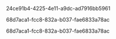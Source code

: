 24ce91b4-4225-4e11-a9dc-ad7916bb5961

68d7aca1-fcc8-832a-b037-fae6833a78ac

68d7aca1-fcc8-832a-b037-fae6833a78ac
